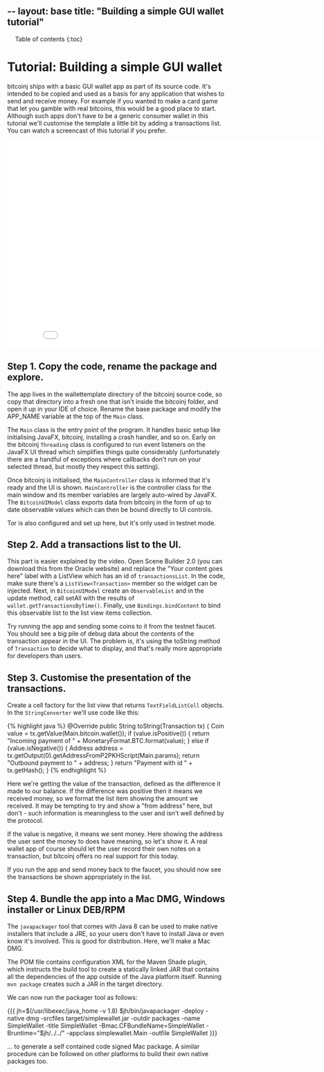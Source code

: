 --
layout: base
title: "Building a simple GUI wallet tutorial"
--

<div markdown="1" id="toc" class="toc"><div markdown="1">

* Table of contents
{:toc}

</div></div>

<div markdown="1" class="toccontent">

# Tutorial: Building a simple GUI wallet

bitcoinj ships with a basic GUI wallet app as part of its source code. It's intended to be copied and used as a basis for any application that wishes to send and receive money. For example if you wanted to make a card game that let you gamble with real bitcoins, this would be a good place to start. Although such apps don't have to be a generic consumer wallet in this tutorial we'll customise the template a little bit by adding a transactions list. You can watch a screencast of this tutorial if you prefer.

<iframe width="853" height="480" src="//www.youtube-nocookie.com/embed/9AK11JsZWVo?rel=0" frameborder="0" allowfullscreen></iframe>

## Step 1. Copy the code, rename the package and explore.

The app lives in the wallettemplate directory of the bitcoinj source code, so copy that directory into a fresh one that isn't inside the bitcoinj folder, and open it up in your IDE of choice. Rename the base package and modify the APP_NAME variable at the top of the `Main` class.

The `Main` class is the entry point of the program. It handles basic setup like initialising JavaFX, bitcoinj, installing a crash handler, and so on. Early on the bitcoinj `Threading` class is configured to run event listeners on the JavaFX UI thread which simplifies things quite considerably (unfortunately there are a handful of exceptions where callbacks don't run on your selected thread, but mostly they respect this setting).

Once bitcoinj is initialised, the `MainController` class is informed that it's ready and the UI is shown. `MainController` is the controller class for the main window and its member variables are largely auto-wired by JavaFX. The `BitcoinUIModel` class exports data from bitcoinj in the form of up to date observable values which can then be bound directly to UI controls.

Tor is also configured and set up here, but it's only used in testnet mode.

## Step 2. Add a transactions list to the UI.

This part is easier explained by the video. Open Scene Builder 2.0 (you can download this from the Oracle website) and replace the "Your content goes here" label with a ListView which has an id of `transactionsList`. In the code, make sure there's a `ListView<Transaction>` member so the widget can be injected. Next, in `BitcoinUIModel` create an `ObservableList` and in the update method, call setAll with the results of `wallet.getTransactionsByTime()`. Finally, use `Bindings.bindContent` to bind this observable list to the list view items collection.

Try running the app and sending some coins to it from the testnet faucet. You should see a big pile of debug data about the contents of the transaction appear in the UI. The problem is, it's using the toString method of `Transaction` to decide what to display, and that's really more appropriate for developers than users.

## Step 3. Customise the presentation of the transactions.

Create a cell factory for the list view that returns `TextFieldListCell` objects. In the `StringConverter` we'll use code like this:

{% highlight java %}
@Override
public String toString(Transaction tx) {
    Coin value = tx.getValue(Main.bitcoin.wallet());
    if (value.isPositive()) {
        return "Incoming payment of " + MonetaryFormat.BTC.format(value);
    } else if (value.isNegative()) {
        Address address = tx.getOutput(0).getAddressFromP2PKHScript(Main.params);
        return "Outbound payment to " + address;
    }
    return "Payment with id " + tx.getHash();
}
{% endhighlight %}

Here we're getting the value of the transaction, defined as the difference it made to our balance. If the difference was positive then it means we received money, so we format the list item showing the amount we received. It may be tempting to try and show a "from address" here, but don't - such information is meaningless to the user and isn't well defined by the protocol.

If the value is negative, it means we sent money. Here showing the address the user sent the money to does have meaning, so let's show it. A real wallet app of course should let the user record their own notes on a transaction, but bitcoinj offers no real support for this today.

If you run the app and send money back to the faucet, you should now see the transactions be shown appropriately in the list.

## Step 4. Bundle the app into a Mac DMG, Windows installer or Linux DEB/RPM

The `javapackager` tool that comes with Java 8 can be used to make native installers that include a JRE, so your users don't have to install Java or even know it's involved. This is good for distribution. Here, we'll make a Mac DMG.

The POM file contains configuration XML for the Maven Shade plugin, which instructs the build tool to create a statically linked JAR that contains all the dependencies of the app outside of the Java platform itself. Running `mvn package` creates such a JAR in the target directory.

We can now run the packager tool as follows:

{{{
jh=$(/usr/libexec/java_home -v 1.8)
$jh/bin/javapackager -deploy -native dmg -srcfiles target/simplewallet.jar -outdir packages -name SimpleWallet -title SimpleWallet -Bmac.CFBundleName=SimpleWallet -Bruntime="$jh/../../" -appclass simplewallet.Main -outfile SimpleWallet
}}}

... to generate a self contained code signed Mac package. A similar procedure can be followed on other platforms to build their own native packages too.

</div>